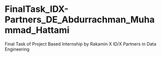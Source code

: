 # FinalTask_IDX-Partners_DE_Abdurrachman_Muhammad_Hattami
Final Task of Project Based Internship by Rakamin X ID/X Partners in Data Engineering
